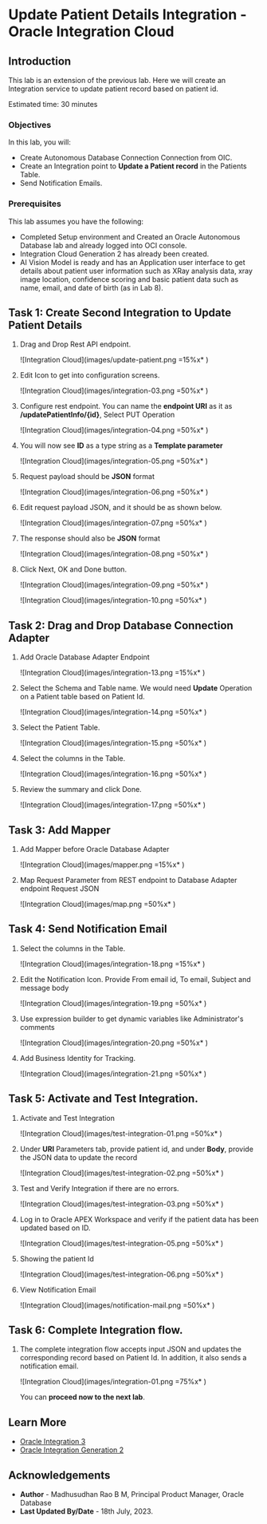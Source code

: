 # Update Patient Details Integration - Oracle Integration Cloud 

## Introduction

This lab is an extension of the previous lab. Here we will create an Integration service to update patient record based on patient id.
  
Estimated time: 30 minutes
 
### Objectives

In this lab, you will:
 
* Create Autonomous Database Connection Connection from OIC. 
* Create an Integration point to **Update a Patient record** in the Patients Table.
* Send Notification Emails.

### Prerequisites

This lab assumes you have the following:

* Completed Setup environment and Created an Oracle Autonomous Database lab and already logged into OCI console.
* Integration Cloud Generation 2 has already been created.
* AI Vision Model is ready and has an Application user interface to get details about patient user information such as XRay analysis data, xray image location, confidence scoring and basic patient data such as name, email, and date of birth (as in Lab 8).
     
 
## Task 1: Create Second Integration to Update Patient Details

1. Drag and Drop Rest API endpoint.

    ![Integration Cloud](images/update-patient.png =15%x* )
  
2. Edit Icon to get into configuration screens.
 
    ![Integration Cloud](images/integration-03.png =50%x* )

3. Configure rest endpoint. You can name the **endpoint URI** as it as **/updatePatientInfo/{id}**, Select PUT Operation 
   
    ![Integration Cloud](images/integration-04.png =50%x* )

4. You will now see **ID** as a type string as a **Template parameter**

    ![Integration Cloud](images/integration-05.png =50%x* )

5. Request payload should be **JSON** format

    ![Integration Cloud](images/integration-06.png =50%x* )

6. Edit request payload JSON, and it should be as shown below. 

    ![Integration Cloud](images/integration-07.png =50%x* )

7. The response should also be **JSON** format

    ![Integration Cloud](images/integration-08.png =50%x* )

7. Click Next, OK and Done button.

    ![Integration Cloud](images/integration-09.png =50%x* ) 

    ![Integration Cloud](images/integration-10.png =50%x* )
 
## Task 2: Drag and Drop Database Connection Adapter
 
1. Add Oracle Database Adapter Endpoint  
 
    ![Integration Cloud](images/integration-13.png =15%x* )
  
2. Select the Schema and Table name.  We would need **Update** Operation on a Patient table based on Patient Id. 

    ![Integration Cloud](images/integration-14.png =50%x* )

3. Select the Patient Table. 

    ![Integration Cloud](images/integration-15.png =50%x* )

4. Select the columns in the Table.

    ![Integration Cloud](images/integration-16.png =50%x* )

5. Review the summary and click Done.

    ![Integration Cloud](images/integration-17.png =50%x* )

## Task 3: Add Mapper

1. Add Mapper before Oracle Database Adapter  
 
    ![Integration Cloud](images/mapper.png =15%x* )

2. Map Request Parameter from REST endpoint to Database Adapter endpoint Request JSON

    ![Integration Cloud](images/map.png =50%x* )
 
## Task 4: Send Notification Email

1. Select the columns in the Table.

    ![Integration Cloud](images/integration-18.png =15%x* ) 

2. Edit the Notification Icon. Provide From email id, To email, Subject and message body 

    ![Integration Cloud](images/integration-19.png =50%x* )

3. Use expression builder to get dynamic variables like Administrator's comments
   
    ![Integration Cloud](images/integration-20.png =50%x* )

4. Add Business Identity for Tracking.

    ![Integration Cloud](images/integration-21.png =50%x* )

## Task 5: Activate and Test Integration.

1. Activate and Test Integration

    ![Integration Cloud](images/test-integration-01.png =50%x* )

2. Under **URI** Parameters tab, provide patient id, and under **Body**, provide the JSON data to update the record

    ![Integration Cloud](images/test-integration-02.png =50%x* )

3. Test and Verify Integration if there are no errors.

    ![Integration Cloud](images/test-integration-03.png =50%x* )

4. Log in to Oracle APEX Workspace and verify if the patient data has been updated based on ID.
  
    ![Integration Cloud](images/test-integration-05.png =50%x* )

5. Showing the patient Id

    ![Integration Cloud](images/test-integration-06.png =50%x* )

6. View Notification Email

    ![Integration Cloud](images/notification-mail.png =50%x* )
  
## Task 6: Complete Integration flow.

1. The complete integration flow accepts input JSON and updates the corresponding record based on Patient Id. In addition, it also sends a notification email.

    ![Integration Cloud](images/integration-01.png =75%x* ) 
  
  
    You can **proceed now to the next lab**.

## Learn More

* [Oracle Integration 3](https://docs.oracle.com/en/cloud/paas/application-integration/index.html)
* [Oracle Integration Generation 2](https://docs.oracle.com/en/cloud/paas/integration-cloud/index.html)
 
## Acknowledgements

* **Author** - Madhusudhan Rao B M, Principal Product Manager, Oracle Database
* **Last Updated By/Date** - 18th July, 2023.
 